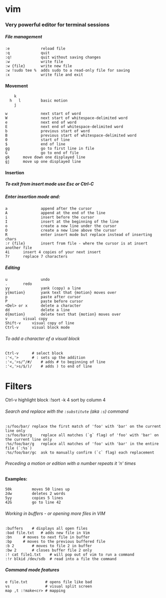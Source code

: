 # vim
### Very powerful editor for terminal sessions

##### File management
```
:e              reload file
:q              quit
:q!             quit without saving changes
:w              write file
:w {file}       write new file
:w !sudo tee %	adds sudo to a read-only file for saving
:x              write file and exit
```

#### Movement
```
    k
  h   l         basic motion
    j

w               next start of word
W               next start of whitespace-delimited word
e               next end of word
E               next end of whitespace-delimited word
b               previous start of word
B               previous start of whitespace-delimited word
0               start of line
$               end of line
gg              go to first line in file
G               go to end of file
gk		move down one displayed line
gj		move up one displayed line
```

#### Insertion
#####   To exit from insert mode use Esc or Ctrl-C
#####   Enter insertion mode and:
```
a               append after the cursor
A               append at the end of the line
i               insert before the cursor
I               insert at the beginning of the line
o               create a new line under the cursor
O               create a new line above the cursor
R               enter insert mode but replace instead of inserting chars
:r {file}       insert from file - where the cursor is at insert another file
4i		insert 4 copies of your next insert
7r		replace 7 characters
```

##### Editing
```
u               undo
.		redo
yy              yank (copy) a line
y{motion}       yank text that {motion} moves over
p               paste after cursor
P               paste before cursor
<Del> or x      delete a character
dd              delete a line
d{motion}       delete text that {motion} moves over
v		visual copy
Shift-v		visual copy of line
Ctrl-v		visual block mode
```

######  To add a character of a visual block
```
Ctrl-v		# select block
:'<,'>		# : sets up the addition
:'<,'>s/^/#/	# adds # to beginning of line
:'<,'>s/$/)/	# adds ) to end of line
```

# Filters
Ctrl-v		highlight block
:!sort -k 4	sort by column 4


###### Search and replace with the `:substitute` (aka `:s`) command
```
:s/foo/bar/	replace the first match of 'foo' with 'bar' on the current line only
:s/foo/bar/g	replace all matches (`g` flag) of 'foo' with 'bar' on the current line only
:%s/foo/bar/g	replace all matches of 'foo' with 'bar' in the entire file (`:%s`)
:%s/foo/bar/gc	ask to manually confirm (`c` flag) each replacement
```

###### Preceding a motion or edition with a number repeats it 'n' times
#### Examples:
```
50k         moves 50 lines up
2dw         deletes 2 words
5yy         copies 5 lines
42G         go to line 42
```

###### Working in buffers - or opening more files in VIM
```
:buffers	# displays all open files
:bad file.txt	# adds new file in Vim
:bn		# moves to next file in buffer
:bp		# moves to the previous buffered file
:b 2		# moves to file 2 in buffer
:bw 2		# closes buffer file 2 only
:! cat file1.txt	# will pop out of vim to run a command
:!r blkid /dev/sdb	# read into a file the command
```

##### Command mode features
```
e file.txt        # opens file like bad
vs                # visual split screen
map ,t :!make<cr> # mapping
```
